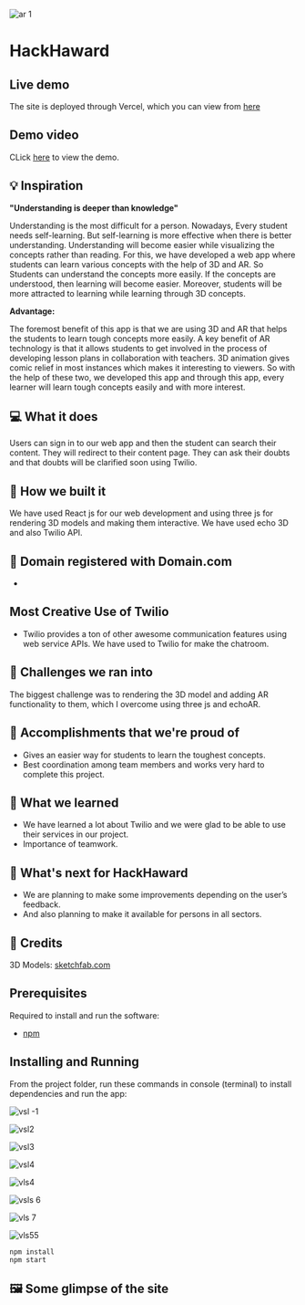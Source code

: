 ![ar 1](https://github.com/user-attachments/assets/d6918d51-465b-40df-b900-b353109272db)
# HackHaward

## Live demo

The site is deployed through Vercel, which you can view from [here](https://the-night-sky.vercel.app/)

## Demo video

CLick [here]() to view the demo.

## 💡 Inspiration

**"Understanding is deeper than knowledge"**

Understanding is the most difficult for a person. Nowadays, Every student needs self-learning. But self-learning is more effective when there is better understanding. Understanding will become easier while visualizing the concepts rather than reading. For this, we have developed a web app where students can learn various concepts with the help of 3D and AR. So Students can understand the concepts more easily. If the concepts are understood, then learning will become easier. Moreover, students will be more attracted to learning while learning through 3D concepts.

**Advantage:**

The foremost benefit of this app is that we are using 3D and AR that helps the students to learn tough concepts more easily. A key benefit of AR technology is that it allows students to get involved in the process of developing lesson plans in collaboration with teachers. 3D animation gives comic relief in most instances which makes it interesting to viewers. So with the help of these two, we developed this app and through this app, every learner will learn tough concepts easily and with more interest.

## 💻 What it does

Users can sign in to our web app and then the student can search their content. They will redirect to their content page. They can ask their doubts and that doubts will be clarified soon using Twilio.

## 🔨 How we built it

We have used React js for our web development and using three js for rendering 3D models and making them interactive. We have used echo 3D and also Twilio API.

## 📶 Domain registered with Domain.com

-

## Most Creative Use of Twilio

- Twilio provides a ton of other awesome communication features using web service APIs. We have used to Twilio for make the chatroom.

## 🧠 Challenges we ran into

The biggest challenge was to rendering the 3D model and adding AR functionality to them, which I overcome using three js and echoAR.

## 🏅 Accomplishments that we're proud of

- Gives an easier way for students to learn the toughest concepts.
- Best coordination among team members and works very hard to complete this project.

## 📖 What we learned

- We have learned a lot about Twilio and we were glad to be able to use their services in our project.
- Importance of teamwork.

## 🚀 What's next for HackHaward

- We are planning to make some improvements depending on the user’s feedback.
- And also planning to make it available for persons in all sectors.

## 🤝 Credits

3D Models: [sketchfab.com](https://sketchfab.com)

## Prerequisites

Required to install and run the software:

- [npm](https://www.npmjs.com/get-npm)

## Installing and Running

From the project folder, run these commands in console (terminal) to install dependencies and run the app:

![vsl -1](https://github.com/user-attachments/assets/cb635719-e68f-4d37-82e0-bce99d77ffad)

![vsl2](https://github.com/user-attachments/assets/fe35c78e-49dd-4347-bcf1-ddf397288706)

![vsl3](https://github.com/user-attachments/assets/3026d473-9f23-4556-af98-4133fa1f47f5)

![vsl4](https://github.com/user-attachments/assets/c0140c6b-bc82-45ba-b5e8-00d5628f5bfa)

![vls4](https://github.com/user-attachments/assets/25973040-8fd8-47f5-bcae-82a8bfc60f6f)

![vsls 6](https://github.com/user-attachments/assets/d7c9c239-6878-4bf0-ab81-d450eccb40d7)

![vls 7](https://github.com/user-attachments/assets/78d7dd10-1cb2-4326-9195-4ba60d75440b)

![vls55](https://github.com/user-attachments/assets/757da81e-e05a-4cd3-93e7-cf14c263f690)











```
npm install
npm start
```

## 🖼️ Some glimpse of the site
